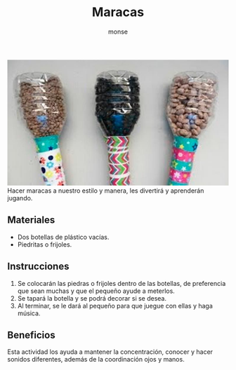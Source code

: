 ﻿---
layout: post
title:  "Maracas"
tags: [musical]
categories: [infantes, actividad]
author: monse
image: /assets/posts/2020-08-11-maracas.jpeg
hidden: true
---
![Actividad de maracas](/assets/posts/2020-08-11-maracas.jpeg)<br/>
Hacer maracas a nuestro estilo y manera, les divertirá y aprenderán jugando.

## Materiales 
- Dos botellas de plástico vacías. 
- Piedritas o frijoles. 

## Instrucciones
1. Se colocarán las piedras o frijoles dentro de las botellas, de preferencia que sean muchas y que el pequeño ayude a meterlos. 
2. Se tapará la botella y se podrá decorar si se desea. 
3. Al terminar, se le dará al pequeño para que juegue con ellas y haga música. 

## Beneficios
Esta actividad los ayuda a mantener la concentración, conocer y hacer sonidos diferentes, además de la coordinación ojos y manos.